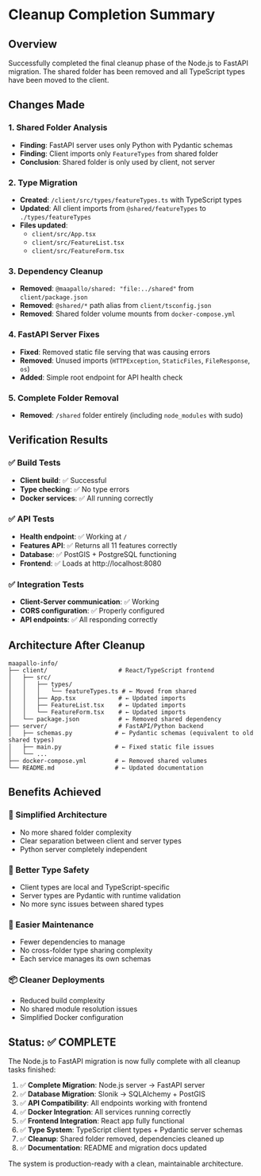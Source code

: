 # Cleanup Completion Summary

## Overview
Successfully completed the final cleanup phase of the Node.js to FastAPI migration. The shared folder has been removed and all TypeScript types have been moved to the client.

## Changes Made

### 1. Shared Folder Analysis
- **Finding**: FastAPI server uses only Python with Pydantic schemas
- **Finding**: Client imports only `FeatureTypes` from shared folder
- **Conclusion**: Shared folder is only used by client, not server

### 2. Type Migration
- **Created**: `/client/src/types/featureTypes.ts` with TypeScript types
- **Updated**: All client imports from `@shared/featureTypes` to `./types/featureTypes`
- **Files updated**:
  - `client/src/App.tsx`
  - `client/src/FeatureList.tsx` 
  - `client/src/FeatureForm.tsx`

### 3. Dependency Cleanup
- **Removed**: `@maapallo/shared: "file:../shared"` from `client/package.json`
- **Removed**: `@shared/*` path alias from `client/tsconfig.json`
- **Removed**: Shared folder volume mounts from `docker-compose.yml`

### 4. FastAPI Server Fixes
- **Fixed**: Removed static file serving that was causing errors
- **Removed**: Unused imports (`HTTPException`, `StaticFiles`, `FileResponse`, `os`)
- **Added**: Simple root endpoint for API health check

### 5. Complete Folder Removal
- **Removed**: `/shared` folder entirely (including `node_modules` with sudo)

## Verification Results

### ✅ Build Tests
- **Client build**: ✅ Successful
- **Type checking**: ✅ No type errors
- **Docker services**: ✅ All running correctly

### ✅ API Tests
- **Health endpoint**: ✅ Working at `/`
- **Features API**: ✅ Returns all 11 features correctly
- **Database**: ✅ PostGIS + PostgreSQL functioning
- **Frontend**: ✅ Loads at http://localhost:8080

### ✅ Integration Tests
- **Client-Server communication**: ✅ Working
- **CORS configuration**: ✅ Properly configured
- **API endpoints**: ✅ All responding correctly

## Architecture After Cleanup

```
maapallo-info/
├── client/                    # React/TypeScript frontend
│   ├── src/
│   │   ├── types/
│   │   │   └── featureTypes.ts # ← Moved from shared
│   │   ├── App.tsx            # ← Updated imports
│   │   ├── FeatureList.tsx    # ← Updated imports
│   │   └── FeatureForm.tsx    # ← Updated imports
│   └── package.json           # ← Removed shared dependency
├── server/                    # FastAPI/Python backend
│   ├── schemas.py            # ← Pydantic schemas (equivalent to old shared types)
│   ├── main.py               # ← Fixed static file issues
│   └── ...
├── docker-compose.yml        # ← Removed shared volumes
└── README.md                 # ← Updated documentation
```

## Benefits Achieved

### 🎯 Simplified Architecture
- No more shared folder complexity
- Clear separation between client and server types
- Python server completely independent

### 🚀 Better Type Safety
- Client types are local and TypeScript-specific
- Server types are Pydantic with runtime validation
- No more sync issues between shared types

### 🔧 Easier Maintenance
- Fewer dependencies to manage
- No cross-folder type sharing complexity
- Each service manages its own schemas

### 📦 Cleaner Deployments
- Reduced build complexity
- No shared module resolution issues
- Simplified Docker configuration

## Status: ✅ COMPLETE

The Node.js to FastAPI migration is now fully complete with all cleanup tasks finished:

1. ✅ **Complete Migration**: Node.js server → FastAPI server
2. ✅ **Database Migration**: Slonik → SQLAlchemy + PostGIS
3. ✅ **API Compatibility**: All endpoints working with frontend
4. ✅ **Docker Integration**: All services running correctly
5. ✅ **Frontend Integration**: React app fully functional
6. ✅ **Type System**: TypeScript client types + Pydantic server schemas
7. ✅ **Cleanup**: Shared folder removed, dependencies cleaned up
8. ✅ **Documentation**: README and migration docs updated

The system is production-ready with a clean, maintainable architecture.
